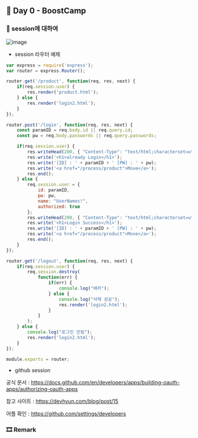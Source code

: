 ## 📕 Day 0 - BoostCamp

### 📘 session에 대하여

![image](https://user-images.githubusercontent.com/42922298/137634672-e259e469-1c3d-4e4a-9343-5c17a12ed9c4.png)

* session 라우터 예제

```javascript
var express = require('express');
var router = express.Router();

router.get('/product', function(req, res, next) {
    if(req.session.user) {
        res.render('product.html');
    } else {
        res.render('login2.html');
    }
});

router.post('/login', function(req, res, next) {
    const paramID = req.body.id || req.query.id;
    const pw = req.body.passwords || req.query.passwords;

    if(req.session.user) {
        res.writeHead(200, { "Content-Type": "text/html;characterset=utf8" });
        res.write('<h1>already Login</h1>');
        res.write('[ID] : ' + paramID + ' [PW] : ' + pw);
        res.write('<a href="/process/product">Move</a>');
        res.end();
    } else {
        req.session.user = {
            id: paramID,
            pw: pw,
            name: "UserNames!",
            authorized: true
        };
        res.writeHead(200, { "Content-Type": "text/html;characterset=utf8" });
        res.write('<h1>Login Success</h1>');
        res.write('[ID] : ' + paramID + ' [PW] : ' + pw);
        res.write('<a href="/process/product">Move</a>');
        res.end();
    }
});

router.get('/logout', function(req, res, next) {
    if(req.session.user) {
        req.session.destroy(
            function(err) {
                if(err) {
                    console.log("에러");
                } else {
                    console.log("삭제 성공");
                    res.render('login2.html');
                }
            }
        );
    } else {
        console.log("로그인 안됨");
        res.render('login2.html');
    }
});

module.exports = router;
```

* github session 

공식 문서 : https://docs.github.com/en/developers/apps/building-oauth-apps/authorizing-oauth-apps

참고 사이트 : https://devhyun.com/blog/post/15

어플 확인 : https://github.com/settings/developers

### 🎞 Remark
